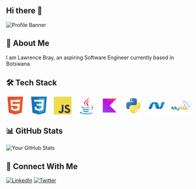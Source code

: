 ## Hi there 👋

<!--
**lawrencebray10/lawrencebray10** is a ✨ _special_ ✨ repository because its `README.md` (this file) appears on your GitHub profile.

Here are some ideas to get you started:

- 🔭 I’m currently working on ...
- 🌱 I’m currently learning ...
- 👯 I’m looking to collaborate on ...
- 🤔 I’m looking for help with ...
- 💬 Ask me about ...
- 📫 How to reach me: ...
- 😄 Pronouns: ...
- ⚡ Fun fact: ...
-->

![Profile Banner](https://your-image-url.com/banner.png)

## 🚀 About Me
I am Lawrence Bray, an aspiring Software Engineer currently based in Botswana. 
<!--- 🔭 I’m currently working on **[Your Project]**
- 🌱 I’m learning **[Technology/Skill]**
- 👯 I’m looking to collaborate on **[Open Source Projects]**
- 📫 How to reach me: **[your.email@example.com]**
- ⚡ Fun fact: **[Something interesting about you]**-->

## 🛠 Tech Stack

<div style="display: flex; justify-content: space-between;">
  <img src="https://raw.githubusercontent.com/devicons/devicon/master/icons/html5/html5-original.svg" width="50"/>
  <img src="https://raw.githubusercontent.com/devicons/devicon/master/icons/css3/css3-original.svg" width="50"/>
  <img src="https://raw.githubusercontent.com/devicons/devicon/master/icons/javascript/javascript-original.svg" width="50"/>
  <img src="https://raw.githubusercontent.com/devicons/devicon/master/icons/java/java-original.svg" width="50"/>
  <img src="https://raw.githubusercontent.com/devicons/devicon/master/icons/kotlin/kotlin-original.svg" width="50"/>
  <img src="https://raw.githubusercontent.com/devicons/devicon/master/icons/python/python-original.svg" width="50"/>
  <img src="https://raw.githubusercontent.com/devicons/devicon/master/icons/dot-net/dot-net-original.svg" width="50"/>
  <img src="https://github.com/devicons/devicon/blob/master/icons/mysql/mysql-original-wordmark.svg" width="50"/>
  
</div>


## 📊 GitHub Stats
![Your GitHub Stats](https://github-readme-stats.vercel.app/api?username=your-username&show_icons=true&theme=radical)

## 🔗 Connect With Me
[![LinkedIn](https://img.shields.io/badge/LinkedIn-0A66C2?style=for-the-badge&logo=linkedin&logoColor=white)](https://linkedin.com/in/yourprofile)
[![Twitter](https://img.shields.io/badge/Twitter-1DA1F2?style=for-the-badge&logo=twitter&logoColor=white)](https://twitter.com/yourhandle)


